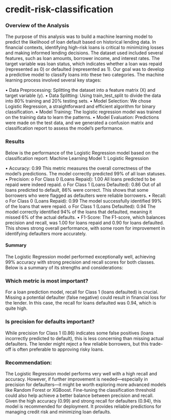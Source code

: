 # credit-risk-classification

### Overview of the Analysis

The purpose of this analysis was to build a machine learning model to predict the likelihood of loan default based on historical lending data. In financial contexts, identifying high-risk loans is critical to minimizing losses and making informed lending decisions.
The dataset used included several features, such as loan amounts, borrower income, and interest rates. The target variable was loan status, which indicates whether a loan was repaid (represented as 0) or defaulted (represented as 1). Our goal was to develop a predictive model to classify loans into these two categories.
The machine learning process involved several key stages:

•	Data Preprocessing: Splitting the dataset into a feature matrix (X) and target variable (y).
•	Data Splitting: Using train_test_split to divide the data into 80% training and 20% testing sets.
•	Model Selection: We chose Logistic Regression, a straightforward and efficient algorithm for binary classification.
•	Model Training: The logistic regression model was trained on the training data to learn the patterns.
•	Model Evaluation: Predictions were made on the test data, and we generated a confusion matrix and classification report to assess the model’s performance.

### Results

Below is the performance of the Logistic Regression model based on the classification report:
Machine Learning Model 1: Logistic Regression

•	Accuracy: 0.99
This metric measures the overall correctness of the model’s predictions. The model correctly predicted 99% of all loan statuses.
•	Precision:
o	For Class 0 (Loans Repaid): 1.00
All loans predicted to be repaid were indeed repaid.
o	For Class 1 (Loans Defaulted): 0.86
Out of all loans predicted to default, 86% were correct. This shows that some borrowers who were flagged as defaulters were reliable borrowers.
•	Recall:
o	For Class 0 (Loans Repaid): 0.99
The model successfully identified 99% of the loans that were repaid.
o	For Class 1 (Loans Defaulted): 0.94
The model correctly identified 94% of the loans that defaulted, meaning it missed 6% of the actual defaults.
•	F1-Score:
The F1-score, which balances precision and recall, was 1.00 for loans repaid and 0.90 for loans defaulted. This shows strong overall performance, with some room for improvement in identifying defaulters more accurately.

#### Summary

The Logistic Regression model performed exceptionally well, achieving 99% accuracy with strong precision and recall scores for both classes. Below is a summary of its strengths and considerations:

### Which metric is most important?
For a loan prediction model, recall for Class 1 (loans defaulted) is crucial. Missing a potential defaulter (false negative) could result in financial loss for the lender. In this case, the recall for loans defaulted was 0.94, which is quite high.

### Is precision for defaults important?
While precision for Class 1 (0.86) indicates some false positives (loans incorrectly predicted to default), this is less concerning than missing actual defaulters. The lender might reject a few reliable borrowers, but this trade-off is often preferable to approving risky loans.

### Recommendation:
The Logistic Regression model performs very well with a high recall and accuracy. However, if further improvement is needed—especially in precision for defaulters—it might be worth exploring more advanced models like Random Forest or XGBoost. Fine-tuning the classification threshold could also help achieve a better balance between precision and recall.
Given the high accuracy (0.99) and strong recall for defaulters (0.94), this model is recommended for deployment. It provides reliable predictions for managing credit risk and minimizing loan defaults.